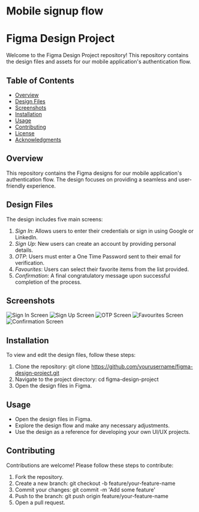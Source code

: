 # Mobile signup flow
# Figma Design Project

Welcome to the Figma Design Project repository! This repository contains the design files and assets for our mobile application's authentication flow.

## Table of Contents
- [Overview](#overview)
- [Design Files](#design-files)
- [Screenshots](#screenshots)
- [Installation](#installation)
- [Usage](#usage)
- [Contributing](#contributing)
- [License](#license)
- [Acknowledgments](#acknowledgments)

## Overview
This repository contains the Figma designs for our mobile application's authentication flow. The design focuses on providing a seamless and user-friendly experience.

## Design Files
The design includes five main screens:
1. *Sign In*: Allows users to enter their credentials or sign in using Google or LinkedIn.
2. *Sign Up*: New users can create an account by providing personal details.
3. *OTP*: Users must enter a One Time Password sent to their email for verification.
4. *Favourites*: Users can select their favorite items from the list provided.
5. *Confirmation*: A final congratulatory message upon successful completion of the process.

## Screenshots
![Sign In Screen](path/to/signin_screen.png)
![Sign Up Screen](path/to/signup_screen.png)
![OTP Screen](path/to/otp_screen.png)
![Favourites Screen](path/to/favourites_screen.png)
![Confirmation Screen](path/to/confirmation_screen.png)

## Installation
To view and edit the design files, follow these steps:
1. Clone the repository: git clone https://github.com/yourusername/figma-design-project.git
2. Navigate to the project directory: cd figma-design-project
3. Open the design files in Figma.

## Usage
- Open the design files in Figma.
- Explore the design flow and make any necessary adjustments.
- Use the design as a reference for developing your own UI/UX projects.

## Contributing
Contributions are welcome! Please follow these steps to contribute:
1. Fork the repository.
2. Create a new branch: git checkout -b feature/your-feature-name
3. Commit your changes: git commit -m 'Add some feature'
4. Push to the branch: git push origin feature/your-feature-name
5. Open a pull request.
